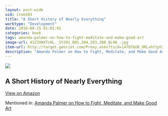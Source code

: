 ```yaml
---
layout: post-wide
uid: item183
title: "A Short History of Nearly Everything"
worktype: "Development"
date: 2016-08-15 01:01:01
categories: book
tags: amanda-palmer-on-how-to-fight-meditate-and-make-good-art
image-url: 41Z3XNXTcHL._SY291_BO1,204,203,200_QL40_.jpg
item-url: http://target.georiot.com/Proxy.ashx?tsid=14707&GR_URL=http%3A%2F%2Fwww.amazon.com%2FShort-History-Nearly-Everything%2Fdp%2F076790818X%2F
description: "Amanda Palmer on How to Fight, Meditate, and Make Good Art"
---
```

<a href="http://target.georiot.com/Proxy.ashx?tsid=14707&GR_URL=http%3A%2F%2Fwww.amazon.com%2FShort-History-Nearly-Everything%2Fdp%2F076790818X%2F" target="blank"><img src="../../../../img/thumbs/41Z3XNXTcHL._SY291_BO1,204,203,200_QL40_.jpg" class="prod-img"></a>
<h2>A Short History of Nearly Everything</h2>
<p><a class="btn btn-primary" href="http://target.georiot.com/Proxy.ashx?tsid=14707&GR_URL=http%3A%2F%2Fwww.amazon.com%2FShort-History-Nearly-Everything%2Fdp%2F076790818X%2F" target="blank">View on Amazon</a><p>
<p>Mentioned in: <a href="http://fourhourworkweek.com/2015/03/30/amanda-palmer/" target="blank">Amanda Palmer on How to Fight, Meditate, and Make Good Art</a></p>
